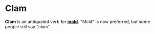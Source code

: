 # Clam

**Clam** is an antiquated verb for [**mold**](glossary/mold). "Mold" is now preferred, but some people still say "clam".
